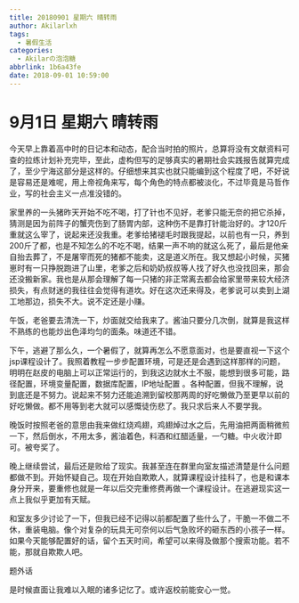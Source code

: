 ```yaml
---
title: 20180901 星期六 晴转雨
author: Akilarlxh
tags:
  - 暑假生活
categories:
  - Akilarの泡泡糖
abbrlink: 1b6a43fe
date: 2018-09-01 10:59:00
---
```

# 9月1日 星期六 晴转雨

今天早上靠着高中时的日记本和动态，配合当时拍的照片，总算将没有文献资料可查的拉练计划补充完毕，至此，虚构但写的足够真实的暑期社会实践报告就算完成了，至少宁海这部分是这样的。仔细想来其实也就只能编到这个程度了吧，不好说是容易还是难呢，用上帝视角来写，每个角色的特点都被淡化，不过毕竟是马哲作业，写的社会主义一点准没错的。

家里养的一头猪昨天开始不吃不喝，打了针也不见好，老爹只能无奈的把它杀掉，猜测是因为前阵子的蟹壳伤到了肠胃内部，这种伤不是靠打针能治好的。才120斤重就这么宰了，说起来还没我重。老爹给猪褪毛时跟我提起，以前也有一只，养到200斤了都，也是不知怎么的不吃不喝，结果一声不响的就这么死了，最后是他亲自抬去葬了，不是屠宰而死的猪都不能卖，这是道义所在。我又想起小时候，买猪崽时有一只挣脱跑进了山里，老爹之后和奶奶叔叔等人找了好久也没找回来，那会还没搬新家。我也是从那会理解了每一只猪的非正常离去都会给家里带来较大经济损失，有点财迷的我往往会觉得有道坎。好在这次还来得及，老爹说可以卖到上湖工地那边，损失不大。说不定还是小赚。

午饭，老爸要去清洗一下，炒面就交给我来了。酱油只要分几次倒，就算是我这样不熟练的也能炒出色泽均匀的面条。味道还不错。

下午，逃避了那么久，一个暑假了，就算再怎么不愿意面对，也是要直视一下这个jsp课程设计了。我照着教程一步步配置环境，可是还是会遇到这样那样的问题，明明在赵皮的电脑上可以正常运行的，到我这边就水土不服，能想到很多可能，路径配置，环境变量配置，数据库配置，IP地址配置 。各种配置，但我不理解，说到底还是不努力。说起来不努力还能追溯到留校那两周的好吃懒做乃至更早以前的好吃懒做。都不用等到老大就可以感慨徒伤悲了。我只求后来人不要学我。

晚饭时按照老爸的意思由我来做红烧鸡翅，鸡翅焯过水之后，先用油把两面稍微煎一下，然后倒水，不用太多，酱油着色，料酒和红醋适量，一勺糖。中火收汁即可。被夸奖了。

晚上继续尝试，最后还是败给了现实。我甚至连在群里向室友描述清楚是什么问题都做不到。开始怀疑自己。现在开始自欺欺人，就算课程设计挂科了，也是和课本身分开来，要重修也就是一年以后交完重修费再做一个课程设计。在逃避现实这一点上我似乎更加有天赋。

和室友多少讨论了一下，但我已经不记得以前都配置了些什么了，干脆一不做二不休，重装电脑。像个对复杂的玩具无可奈何以后气急败坏的砸东西的小孩子一样。如果今天能够配置好的话，留个五天时间，希望可以来得及做那个搜索功能。若不能，那就自欺欺人吧。

题外话

是时候直面让我难以入眠的诸多记忆了。或许返校前能安心一觉。